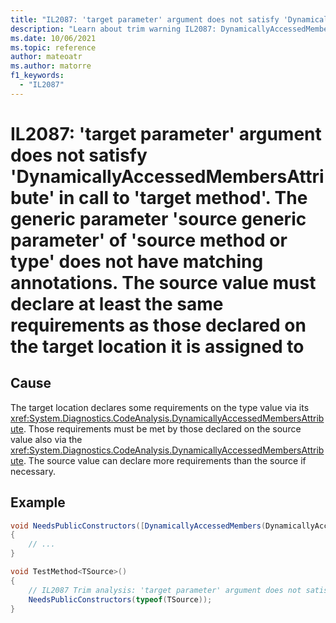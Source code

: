 ```yaml
---
title: "IL2087: 'target parameter' argument does not satisfy 'DynamicallyAccessedMembersAttribute' in call to 'target method'. The generic parameter 'source generic parameter' of 'source method or type' does not have matching annotations. The source value must declare at least the same requirements as those declared on the target location it is assigned to."
description: "Learn about trim warning IL2087: DynamicallyAccessedMembersMismatchTypeArgumentTargetsParameter"
ms.date: 10/06/2021
ms.topic: reference
author: mateoatr
ms.author: matorre
f1_keywords:
  - "IL2087"
---
```

# IL2087: 'target parameter' argument does not satisfy 'DynamicallyAccessedMembersAttribute' in call to 'target method'. The generic parameter 'source generic parameter' of 'source method or type' does not have matching annotations. The source value must declare at least the same requirements as those declared on the target location it is assigned to

## Cause

The target location declares some requirements on the type value via its <xref:System.Diagnostics.CodeAnalysis.DynamicallyAccessedMembersAttribute>. Those requirements must be met by those declared on the source value also via the <xref:System.Diagnostics.CodeAnalysis.DynamicallyAccessedMembersAttribute>. The source value can declare more requirements than the source if necessary.

## Example

```C#
void NeedsPublicConstructors([DynamicallyAccessedMembers(DynamicallyAccessedMemberTypes.PublicConstructors)] Type type)
{
    // ...
}

void TestMethod<TSource>()
{
    // IL2087 Trim analysis: 'target parameter' argument does not satisfy 'DynamicallyAccessedMembersAttribute' in call to 'target method'. The generic parameter 'source generic parameter' of 'source method or type' does not have matching annotations. The source value must declare at least the same requirements as those declared on the target location it is assigned to.
    NeedsPublicConstructors(typeof(TSource));
}
```
